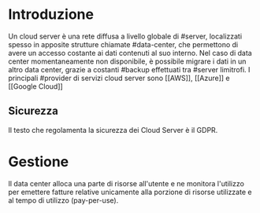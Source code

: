 # Introduzione
Un cloud server è una rete diffusa a livello globale di #server, localizzati spesso in apposite strutture chiamate #data-center, che permettono di avere un accesso costante ai dati contenuti al suo interno. Nel caso di data center momentaneamente non disponibile, è possibile migrare i dati in un altro data center, grazie a costanti #backup effettuati tra #server limitrofi.
I principali #provider di servizi cloud server sono [[AWS]], [[Azure]] e [[Google Cloud]]
## Sicurezza
Il testo che regolamenta la sicurezza dei Cloud Server è il GDPR.

# Gestione
Il data center alloca una parte di risorse all'utente e ne monitora l'utilizzo per emettere fatture relative unicamente alla porzione di risorse utilizzate e al tempo di utilizzo (pay-per-use).
